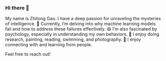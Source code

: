 ### Hi there 👋
My name is Zhitong Gao. I have a deep passion for unraveling the mysteries of intelligence.
🌱 Currently, I’m delving into why machine learning models fail and how to address these failures effectively.
😄 I’m also fascinated by psychology, especially in understanding my own behaviors.
🔭 I enjoy doing research, painting, reading, swimming, and photography.
👯 I enjoy connecting with and learning from people.

Feel free to reach out!

<!--
**gaozhitong/gaozhitong** is a ✨ _special_ ✨ repository because its `README.md` (this file) appears on your GitHub profile.

Here are some ideas to get you started:

- 🔭 I’m currently working on ...
- 🌱 I’m currently learning ...
- 👯 I’m looking to collaborate on ...
- 🤔 I’m looking for help with ...
- 💬 Ask me about ...
- 📫 How to reach me: ...
- 😄 Pronouns: ...
- ⚡ Fun fact: ...
-->
